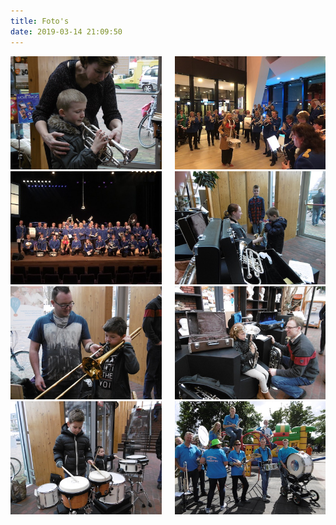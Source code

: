 ```yaml
---
title: Foto's
date: 2019-03-14 21:09:50
---
```


<div class="columns">
<div class="column">
<img src="/images/fotos-overzicht-1.jpg" />
</div>

<div class="column">
<img src="/images/fotos-overzicht-2.jpg" />
</div>
</div>

<div class="columns">
<div class="column">
<img src="/images/fotos-overzicht-3.jpg" />
</div>

<div class="column">
<img src="/images/fotos-overzicht-5.jpg" />
</div>
</div>

<div class="columns">
<div class="column">
<img src="/images/fotos-overzicht-6.jpg" />
</div>

<div class="column">
<img src="/images/fotos-overzicht-7.jpg" />
</div>
</div>

<div class="columns">
<div class="column">
<img src="/images/fotos-overzicht-8.jpg" />
</div>

<div class="column">
<img src="/images/fotos-overzicht-9.jpg" />
</div>
</div> 